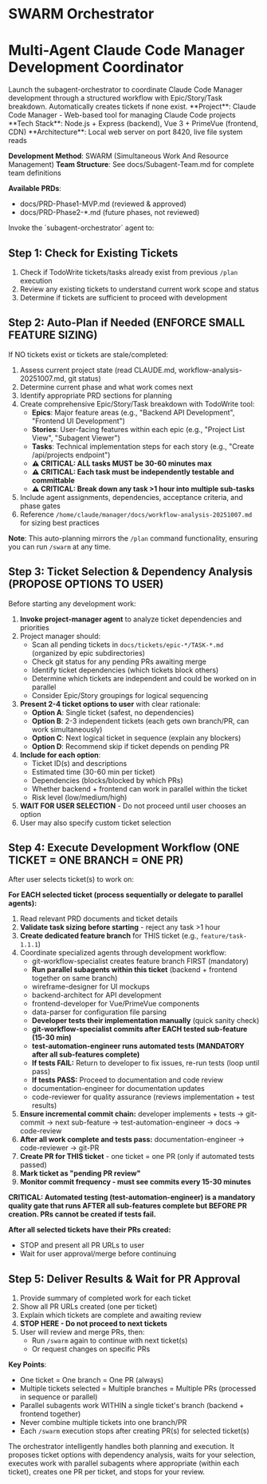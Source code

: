 # SWARM Orchestrator
# Multi-Agent Claude Code Manager Development Coordinator

<task>
Launch the subagent-orchestrator to coordinate Claude Code Manager development through a structured workflow with Epic/Story/Task breakdown. Automatically creates tickets if none exist.
</task>

<context>
**Project**: Claude Code Manager - Web-based tool for managing Claude Code projects
**Tech Stack**: Node.js + Express (backend), Vue 3 + PrimeVue (frontend, CDN)
**Architecture**: Local web server on port 8420, live file system reads

**Development Method**: SWARM (Simultaneous Work And Resource Management)
**Team Structure**: See docs/Subagent-Team.md for complete team definitions

**Available PRDs**:
- docs/PRD-Phase1-MVP.md (reviewed & approved)
- docs/PRD-Phase2-*.md (future phases, not reviewed)
</context>

<execution>
Invoke the `subagent-orchestrator` agent to:

## Step 1: Check for Existing Tickets
1. Check if TodoWrite tickets/tasks already exist from previous `/plan` execution
2. Review any existing tickets to understand current work scope and status
3. Determine if tickets are sufficient to proceed with development

## Step 2: Auto-Plan if Needed (ENFORCE SMALL FEATURE SIZING)
If NO tickets exist or tickets are stale/completed:
1. Assess current project state (read CLAUDE.md, workflow-analysis-20251007.md, git status)
2. Determine current phase and what work comes next
3. Identify appropriate PRD sections for planning
4. Create comprehensive Epic/Story/Task breakdown with TodoWrite tool:
   - **Epics**: Major feature areas (e.g., "Backend API Development", "Frontend UI Development")
   - **Stories**: User-facing features within each epic (e.g., "Project List View", "Subagent Viewer")
   - **Tasks**: Technical implementation steps for each story (e.g., "Create /api/projects endpoint")
   - **⚠️ CRITICAL: ALL tasks MUST be 30-60 minutes max**
   - **⚠️ CRITICAL: Each task must be independently testable and committable**
   - **⚠️ CRITICAL: Break down any task >1 hour into multiple sub-tasks**
5. Include agent assignments, dependencies, acceptance criteria, and phase gates
6. Reference `/home/claude/manager/docs/workflow-analysis-20251007.md` for sizing best practices

**Note**: This auto-planning mirrors the `/plan` command functionality, ensuring you can run `/swarm` at any time.

## Step 3: Ticket Selection & Dependency Analysis (PROPOSE OPTIONS TO USER)
Before starting any development work:
1. **Invoke project-manager agent** to analyze ticket dependencies and priorities
2. Project manager should:
   - Scan all pending tickets in `docs/tickets/epic-*/TASK-*.md` (organized by epic subdirectories)
   - Check git status for any pending PRs awaiting merge
   - Identify ticket dependencies (which tickets block others)
   - Determine which tickets are independent and could be worked on in parallel
   - Consider Epic/Story groupings for logical sequencing
3. **Present 2-4 ticket options to user** with clear rationale:
   - **Option A**: Single ticket (safest, no dependencies)
   - **Option B**: 2-3 independent tickets (each gets own branch/PR, can work simultaneously)
   - **Option C**: Next logical ticket in sequence (explain any blockers)
   - **Option D**: Recommend skip if ticket depends on pending PR
4. **Include for each option**:
   - Ticket ID(s) and descriptions
   - Estimated time (30-60 min per ticket)
   - Dependencies (blocks/blocked by which PRs)
   - Whether backend + frontend can work in parallel within the ticket
   - Risk level (low/medium/high)
5. **WAIT FOR USER SELECTION** - Do not proceed until user chooses an option
6. User may also specify custom ticket selection

## Step 4: Execute Development Workflow (ONE TICKET = ONE BRANCH = ONE PR)
After user selects ticket(s) to work on:

**For EACH selected ticket (process sequentially or delegate to parallel agents):**

1. Read relevant PRD documents and ticket details
2. **Validate task sizing before starting** - reject any task >1 hour
3. **Create dedicated feature branch** for THIS ticket (e.g., `feature/task-1.1.1`)
4. Coordinate specialized agents through development workflow:
   - git-workflow-specialist creates feature branch FIRST (mandatory)
   - **Run parallel subagents within this ticket** (backend + frontend together on same branch)
   - wireframe-designer for UI mockups
   - backend-architect for API development
   - frontend-developer for Vue/PrimeVue components
   - data-parser for configuration file parsing
   - **Developer tests their implementation manually** (quick sanity check)
   - **git-workflow-specialist commits after EACH tested sub-feature (15-30 min)**
   - **test-automation-engineer runs automated tests (MANDATORY after all sub-features complete)**
   - **If tests FAIL:** Return to developer to fix issues, re-run tests (loop until pass)
   - **If tests PASS:** Proceed to documentation and code review
   - documentation-engineer for documentation updates
   - code-reviewer for quality assurance (reviews implementation + test results)
5. **Ensure incremental commit chain:** developer implements + tests → git-commit → next sub-feature → test-automation-engineer → docs → code-review
6. **After all work complete and tests pass:** documentation-engineer → code-reviewer → git-PR
7. **Create PR for THIS ticket** - one ticket = one PR (only if automated tests passed)
8. **Mark ticket as "pending PR review"**
9. **Monitor commit frequency - must see commits every 15-30 minutes**

**CRITICAL: Automated testing (test-automation-engineer) is a mandatory quality gate that runs AFTER all sub-features complete but BEFORE PR creation. PRs cannot be created if tests fail.**

**After all selected tickets have their PRs created:**
- STOP and present all PR URLs to user
- Wait for user approval/merge before continuing

## Step 5: Deliver Results & Wait for PR Approval
1. Provide summary of completed work for each ticket
2. Show all PR URLs created (one per ticket)
3. Explain which tickets are complete and awaiting review
4. **STOP HERE - Do not proceed to next tickets**
5. User will review and merge PRs, then:
   - Run `/swarm` again to continue with next ticket(s)
   - Or request changes on specific PRs

**Key Points**:
- One ticket = One branch = One PR (always)
- Multiple tickets selected = Multiple branches = Multiple PRs (processed in sequence or parallel)
- Parallel subagents work WITHIN a single ticket's branch (backend + frontend together)
- Never combine multiple tickets into one branch/PR
- Each `/swarm` execution stops after creating PR(s) for selected ticket(s)

The orchestrator intelligently handles both planning and execution. It proposes ticket options with dependency analysis, waits for your selection, executes work with parallel subagents where appropriate (within each ticket), creates one PR per ticket, and stops for your review.
</execution>
